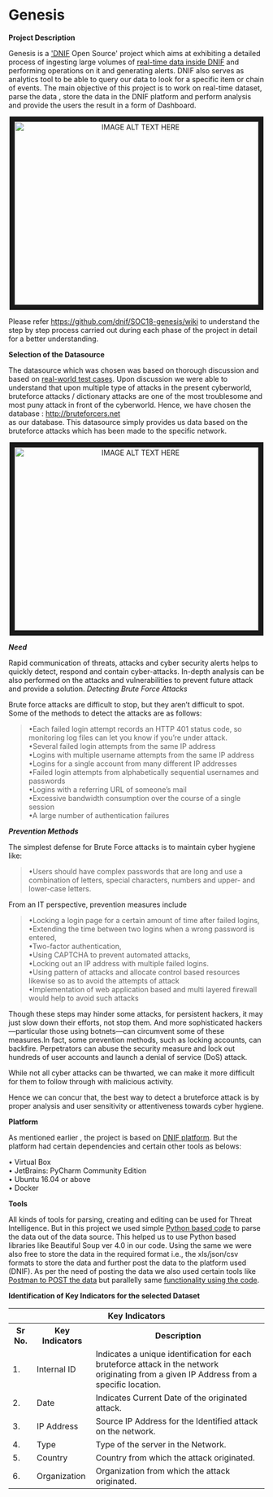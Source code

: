   
<h1> Genesis </h1>


**Project Description**

Genesis is a ['DNIF](https://dnif.it/how-it-works.html) Open Source' project which aims at exhibiting a detailed process of ingesting large volumes of [real-time data inside DNIF](https://dnif.it/how-it-works.html) and performing operations on it and generating alerts. DNIF also serves as analytics tool to be able to query our data to look for a specific item or chain of events.
The main objective of this project is to work on real-time dataset, parse the data , store the data in the DNIF platform and perform analysis and provide the users the result in a form of Dashboard.


<p align="center"> <a href="https://www.youtube.com/watch?v=05JhwxznOmg" target="_blank"><img src="http://img.youtube.com/vi/05JhwxznOmg/0.jpg" 
alt="IMAGE ALT TEXT HERE" width="480" height="360" border="10" align="center" /></a></p>

Please refer https://github.com/dnif/SOC18-genesis/wiki to understand the step by step process carried out during each phase of the project in detail for a better understanding.

**Selection of the Datasource**

The datasource which was chosen was based on thorough discussion and based on [real-world test cases](https://github.com/dnif/SOC18-genesis/wiki/Research-on-Various-Datasets-Static-and-Dynamic-Datasets). Upon discussion we were able to understand that upon multiple type of attacks in the present cyberworld, bruteforce attacks / dictionary attacks are one of the most troublesome and most puny attack in front of the cyberworld.
Hence, we have chosen the database : http://bruteforcers.net </br>
as our database. This datasource simply provides us data based on the bruteforce attacks which has been made to the specific network.

<p align="center"> <a href="https://www.youtube.com/watch?v=BM45k0meXkE" target="_blank"><img src="http://img.youtube.com/vi/BM45k0meXkE/0.jpg" 
alt="IMAGE ALT TEXT HERE" width="480" height="360" border="10" align="center" /></a></p>


***Need***

Rapid communication of threats, attacks and cyber security alerts helps to quickly detect, respond and contain cyber-attacks. In-depth analysis can be also performed on the attacks and vulnerabilities to prevent future attack and provide a solution.
*Detecting Brute Force Attacks*

Brute force attacks are difficult to stop, but they aren’t difficult to spot. Some of the methods to detect the attacks are as follows:

> •Each failed login attempt records an HTTP 401 status code, so monitoring log files can let you know if you’re under attack.</br>
> •Several failed login attempts from the same IP address</br>
> •Logins with multiple username attempts from the same IP address</br>
> •Logins for a single account from many different IP addresses</br>
> •Failed login attempts from alphabetically sequential usernames and passwords</br>
> •Logins with a referring URL of someone’s mail</br>
> •Excessive bandwidth consumption over the course of a single session</br>
> •A large number of authentication failures</br>


***Prevention Methods***

The simplest defense for Brute Force attacks is to maintain cyber hygiene like:

> •Users should have complex passwords that are long and use a combination of letters, special characters, numbers and upper- and lower-case letters.</br>

From an IT perspective, prevention measures include </br>
> •Locking a login page for a certain amount of time after failed logins,</br>
> •Extending the time between two logins when a wrong password is entered,</br>
> •Two-factor authentication, </br>
> •Using CAPTCHA to prevent automated attacks,</br>
> •Locking out an IP address with multiple failed logins.</br>
> •Using pattern of attacks and allocate control based resources likewise so as to avoid the attempts of attack</br>
> •Implementation of web application based and multi layered firewall would help to avoid such attacks</br>


Though these steps may hinder some attacks, for persistent hackers, it may just slow down their efforts, not stop them. And more sophisticated hackers—particular those using botnets—can circumvent some of these measures.In fact, some prevention methods, such as locking accounts, can backfire. Perpetrators can abuse the security measure and lock out hundreds of user accounts and launch a denial of service (DoS) attack.

While not all cyber attacks can be thwarted, we can make it more difficult for them to follow through with malicious activity.

Hence we can concur that, the best way to detect a bruteforce attack is by proper analysis and user sensitivity or attentiveness towards cyber hygiene.


**Platform**

As mentioned earlier , the project is based on [DNIF platform](https://github.com/dnif/SOC18-genesis/wiki/Installation-Process-of-DNIF). But the platform had certain dependencies and certain other tools as belows:

•	Virtual Box </br>
•	JetBrains: PyCharm Community Edition</br>
•	Ubuntu 16.04 or above</br>
•	Docker</br>



**Tools**

All kinds of tools for parsing, creating and editing can be used for Threat Intelligence.
But in this project we used simple [Python based code](https://github.com/dnif/SOC18-genesis/wiki/Choose-a-real-time-data-set-(csv,-excel-or-json)-or-fetch-it-using-web-scraping-code-%5BCODE-Explanation%5D) to parse the data out of the data source. This helped us to use Python based libraries like Beautiful Soup ver 4.0 in our code. Using the same we were also free to store the data in the required format i.e., the xls/json/csv formats to store the data and further post the data to the platform used (DNIF). 
As per the need of posting the data we also used certain tools like [Postman to POST the data](https://github.com/dnif/SOC18-genesis/wiki/Static) but parallelly same [functionality using the code](https://github.com/dnif/SOC18-genesis/wiki/Dynamic).

**Identification of Key Indicators for the selected Dataset**

<table class="tg">
  <tr>
    <th class="tg-baqh" colspan="3">Key Indicators</th>
  </tr>
  <tr>
    <th class="tg-baqh">Sr No.</th>
    <th class="tg-baqh">Key Indicators</th>
    <th class="tg-baqh">Description</th>
  </tr>
  <tr>
    <td class="tg-baqh">1.</td>
    <td class="tg-baqh">Internal ID</td>
    <td class="tg-baqh">	Indicates a unique identification for each bruteforce attack in the network originating from a given IP Address from a specific location.</td>
  </tr>
  <tr>
    <td class="tg-baqh">2.</td>
    <td class="tg-baqh">Date</td>
    <td class="tg-baqh">Indicates  Current Date of the originated attack.</td>
  </tr>
  <tr>
    <td class="tg-baqh">3.</td>
    <td class="tg-baqh">IP Address</td>
    <td class="tg-baqh">Source IP Address for the Identified attack on the network.</td>
  </tr>
  <tr>
    <td class="tg-baqh">4.</td>
    <td class="tg-baqh">Type</td>
    <td class="tg-baqh">Type of the server in the Network.</td>
  </tr>
  <tr>
    <td class="tg-baqh">5.</td>
    <td class="tg-baqh">Country</td>
    <td class="tg-baqh">Country from which the attack originated.</td>
  </tr>
  <tr>
    <td class="tg-baqh">6.</td>
    <td class="tg-baqh">Organization</td>
    <td class="tg-baqh">Organization from which the attack originated.</td>
  </tr>
</table>

